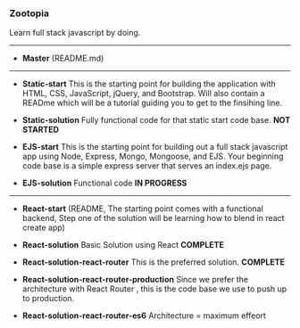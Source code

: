 ### Zootopia

Learn full stack javascript by doing.

----

* __Master__ (README.md)

----

* __Static-start__ This is the starting point for building the application with HTML, CSS, JavaScript, jQuery, and Bootstrap. Will also contain a READme which will be a tutorial guiding you to get to the finsihing line.

* __Static-solution__ Fully functional code for that static start code base. __NOT STARTED__

* __EJS-start__ This is the starting point for building out a full stack javascript app using Node, Express, Mongo, Mongoose, and EJS. Your beginning code base is a simple express server that serves an index.ejs page.

* __EJS-solution__ Functional code __IN PROGRESS__

----

* __React-start__ (README, The starting point comes with a functional backend, Step one of the solution will be learning how to blend in react create app)

* __React-solution__ Basic Solution using React __COMPLETE__

* __React-solution-react-router__ This is the preferred solution. __COMPLETE__

* __React-solution-react-router-production__ Since we prefer the architecture with React Router , this is the code base we use to push up to production.

* __React-solution-react-router-es6__ Architecture = maximum effeort
